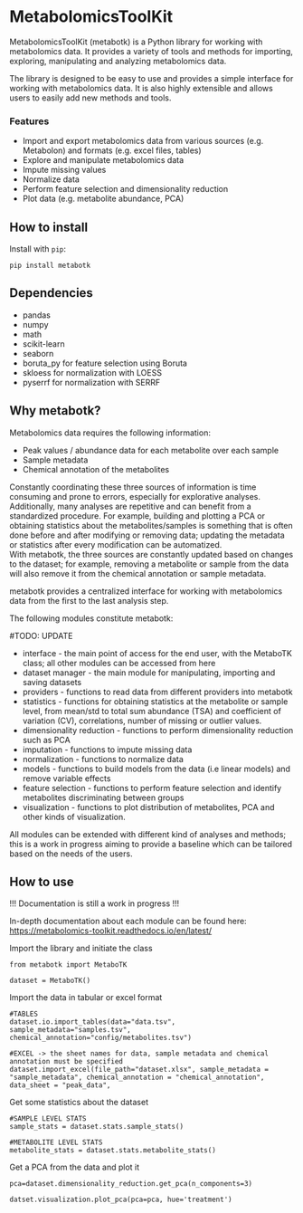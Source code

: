 # MetabolomicsToolKit
MetabolomicsToolKit (metabotk) is a Python library for working with metabolomics data. It provides a variety of tools and methods for importing, exploring, manipulating and analyzing metabolomics data.

The library is designed to be easy to use and provides a simple interface for working with metabolomics data. It is also highly extensible and allows users to easily add new methods and tools.


### Features

* Import and export metabolomics data from various sources (e.g. Metabolon) and formats (e.g. excel files, tables)
* Explore and manipulate metabolomics data
* Impute missing values
* Normalize data
* Perform feature selection and dimensionality reduction
* Plot data (e.g. metabolite abundance, PCA)


## How to install ##

Install with `pip`:

```shell
pip install metabotk
```

## Dependencies ##

* pandas
* numpy
* math
* scikit-learn
* seaborn
* boruta_py for feature selection using Boruta
* skloess for normalization with LOESS
* pyserrf for normalization with SERRF


## Why metabotk? ##

Metabolomics data requires the following information:

- Peak values / abundance data for each metabolite over each sample
- Sample metadata
- Chemical annotation of the metabolites

Constantly coordinating these three sources of information is time consuming and prone to errors, especially for explorative analyses.  
Additionally, many analyses are repetitive and can benefit from a standardized procedure. For example, building and plotting a PCA or obtaining statistics about the metabolites/samples is something that is often done before and after modifying or removing data; updating the metadata or statistics after every modification can be automatized.  
With metabotk, the three sources are constantly updated based on changes to the dataset; for example, removing a metabolite or sample from the data will also remove it from the chemical annotation or sample metadata.  

metabotk provides a centralized interface for working with metabolomics data from the first to the last analysis step.

The following modules constitute metabotk:

#TODO: UPDATE
- interface - the main point of access for the end user, with the MetaboTK class; all other modules can be accessed from here
- dataset manager - the main module for manipulating, importing and saving datasets
- providers - functions to read data from different providers into metabotk
- statistics - functions for obtaining statistics at the metabolite or sample level, from mean/std to total sum abundance (TSA) and coefficient of variation (CV), correlations, number of missing or outlier values.
- dimensionality reduction - functions to perform dimensionality reduction such as PCA
- imputation - functions to impute missing data
- normalization - functions to normalize data
- models - functions to build models from the data (i.e linear models) and remove variable effects
- feature selection - functions to perform feature selection and identify metabolites discriminating between groups
- visualization - functions to plot distribution of metabolites, PCA and other kinds of visualization.

All modules can be extended with different kind of analyses and methods; this is a work in progress aiming to provide a baseline which can be tailored based on the needs of the users.



## How to use ##

!!! Documentation is still a work in progress !!!

In-depth documentation about each module can be found here:   
https://metabolomics-toolkit.readthedocs.io/en/latest/



Import the library and initiate the class
```shell
from metabotk import MetaboTK

dataset = MetaboTK()
```
Import the data in tabular or excel format
```shell
#TABLES
dataset.io.import_tables(data="data.tsv", sample_metadata="samples.tsv", chemical_annotation="config/metabolites.tsv")

#EXCEL -> the sheet names for data, sample metadata and chemical annotation must be specified
dataset.import_excel(file_path="dataset.xlsx", sample_metadata = "sample_metadata", chemical_annotation = "chemical_annotation", data_sheet = "peak_data",

```
Get some statistics about the dataset

```shell
#SAMPLE LEVEL STATS
sample_stats = dataset.stats.sample_stats()

#METABOLITE LEVEL STATS
metabolite_stats = dataset.stats.metabolite_stats()
```
Get a PCA from the data and plot it

```shell
pca=dataset.dimensionality_reduction.get_pca(n_components=3)

datset.visualization.plot_pca(pca=pca, hue='treatment')

```
